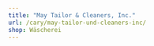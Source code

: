 ```yaml
---
title: "May Tailor & Cleaners, Inc."
url: /cary/may-tailor-und-cleaners-inc/
shop: Wäscherei
---
```

